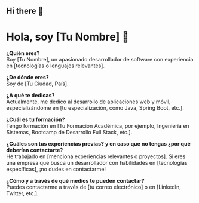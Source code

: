## Hi there 👋
# Hola, soy [Tu Nombre] 👋

**¿Quién eres?**  
Soy [Tu Nombre], un apasionado desarrollador de software con experiencia en [tecnologías o lenguajes relevantes].

**¿De dónde eres?**  
Soy de [Tu Ciudad, País].

**¿A qué te dedicas?**  
Actualmente, me dedico al desarrollo de aplicaciones web y móvil, especializándome en [tu especialización, como Java, Spring Boot, etc.].

**¿Cuál es tu formación?**  
Tengo formación en [Tu Formación Académica, por ejemplo, Ingeniería en Sistemas, Bootcamp de Desarrollo Full Stack, etc.].

**¿Cuáles son tus experiencias previas? y en caso que no tengas ¿por qué deberían contactarte?**  
He trabajado en [menciona experiencias relevantes o proyectos]. Si eres una empresa que busca un desarrollador con habilidades en [tecnologías específicas], ¡no dudes en contactarme!

**¿Cómo y a través de qué medios te pueden contactar?**  
Puedes contactarme a través de [tu correo electrónico] o en [LinkedIn, Twitter, etc.].

<!--
**Jozz16/Jozz16** is a ✨ _special_ ✨ repository because its `README.md` (this file) appears on your GitHub profile.

Here are some ideas to get you started:

- 🔭 I’m currently working on ...
- 🌱 I’m currently learning ...
- 👯 I’m looking to collaborate on ...
- 🤔 I’m looking for help with ...
- 💬 Ask me about ...
- 📫 How to reach me: ...
- 😄 Pronouns: ...
- ⚡ Fun fact: ...
-->
